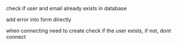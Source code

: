 check if user and email already exists in database

add error into form directly

when connecting need to create check if the user exists, if not, dont connect
